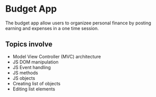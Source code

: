 # Budget App
The budget app allow users to organizee personal finance by posting earning and expenses in a one time session.

## Topics involve
- Model View Controller (MVC) architecture 
- JS DOM manipulation
- JS Event handling
- JS methods
- JS objects
- Creating list of objects
- Editing list elements
